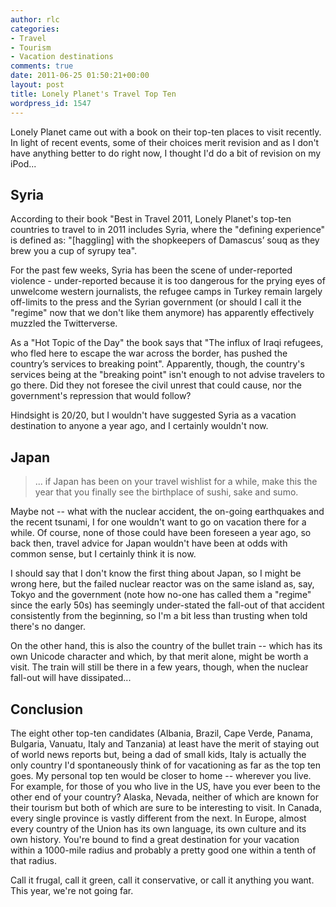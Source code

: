 ```yaml
---
author: rlc
categories:
- Travel
- Tourism
- Vacation destinations
comments: true
date: 2011-06-25 01:50:21+00:00
layout: post
title: Lonely Planet's Travel Top Ten
wordpress_id: 1547
---
```


Lonely Planet came out with a book on their top-ten places to visit recently. In light of recent events, some of their choices merit revision and as I don't have anything better to do right now, I thought I'd do a bit of revision on my iPod...

<!--more-->

## Syria

According to their book "Best in Travel 2011, Lonely Planet's top-ten countries to travel to in 2011 includes Syria, where the "defining experience" is defined as: "[haggling] with the shopkeepers of Damascus’ souq as they brew you a cup of syrupy tea".

For the past few weeks, Syria has been the scene of under-reported violence - under-reported because it is too dangerous for the prying eyes of unwelcome western journalists, the refugee camps in Turkey remain largely off-limits to the press and the Syrian government (or should I call it the "regime" now that we don't like them anymore) has apparently effectively muzzled the Twitterverse.

As a "Hot Topic of the Day" the book says that "The influx of Iraqi refugees, who fled here to escape the war across the border, has pushed the country’s services to breaking point". Apparently, though, the country's services being at the "breaking point" isn't enough to not advise travelers to go there. Did they not foresee the civil unrest that could cause, nor the government's repression that would follow?

Hindsight is 20/20, but I wouldn't have suggested Syria as a vacation destination to anyone a year ago, and I certainly wouldn't now.

## Japan

<blockquote>... if Japan has been on your travel wishlist for a while, make this the year that you finally see the birthplace of sushi, sake and sumo.</blockquote>

Maybe not -- what with the nuclear accident, the on-going earthquakes and the recent tsunami, I for one wouldn't want to go on vacation there for a while. Of course, none of those could have been foreseen a year ago, so back then, travel advice for Japan wouldn't have been at odds with common sense, but I certainly think it is now.

I should say that I don't know the first thing about Japan, so I might be wrong here, but the failed nuclear reactor was on the same island as, say, Tokyo and the government (note how no-one has called them a "regime" since the early 50s) has seemingly under-stated the fall-out of that accident consistently from the beginning, so I'm a bit less than trusting when told there's no danger.

On the other hand, this is also the country of the bullet train -- which has its own Unicode character and which, by that merit alone, might be worth a visit. The train will still be there in a few years, though, when the nuclear fall-out will have dissipated...

## Conclusion

The eight other top-ten candidates (Albania, Brazil, Cape Verde, Panama, Bulgaria, Vanuatu, Italy and Tanzania) at least have the merit of staying out of world news reports but, being a dad of small kids, Italy is actually the only country I'd spontaneously think of for vacationing as far as the top ten goes. My personal top ten would be closer to home -- wherever you live. For example, for those of you who live in the US, have you ever been to the other end of your country? Alaska, Nevada, neither of which are known for their tourism but both of which are sure to be interesting to visit. In Canada, every single province is vastly different from the next. In Europe, almost every country of the Union has its own language, its own culture and its own history. You're bound to find a great destination for your vacation within a 1000-mile radius and probably a pretty good one within a tenth of that radius.

Call it frugal, call it green, call it conservative, or call it anything you want. This year, we're not going far.